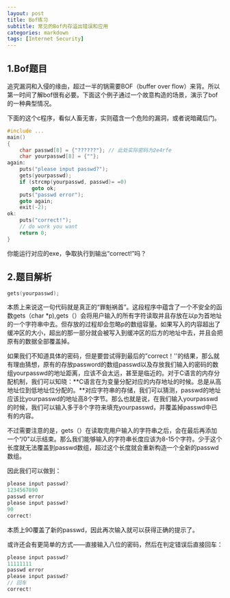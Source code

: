```yaml
---
layout: post
title: Bof练习
subtitle: 常见的Bof内存溢出错误和应用
categories: markdown
tags: [Internet Security]
---
```




## 1.Bof题目

追究漏洞和入侵的缘由，超过一半的锅需要BOF（buffer over flow）来背。所以第一时间了解bof很有必要。下面这个例子通过一个故意构造的场景，演示了bof的一种典型情况。

下面的这个c程序，看似人畜无害，实则蕴含一个危险的漏洞，或者说暗藏后门。

```c
#include ...
main()
{
	char passwd[8] = {"??????"}; // 此处实际密码为2e4rfe
	char yourpasswd[8] = {""};
again:
	puts("please input passwd?");
	gets(yourpasswd);	
	if (strcmp(yourpasswd, passwd)= =0)
		goto ok;
	puts("passwd error");
	goto again;
	exit(-2);
ok:
	puts("correct!");
	// do work you want
	return 0;
}
```

你能运行对应的exe，争取执行到输出“correct!”吗？

## 2.题目解析

```c
gets(yourpasswd);	
```

本质上来说这一句代码就是真正的“罪魁祸首”。这段程序中蕴含了一个不安全的函数gets（char *p),gets（）会将用户输入的所有字符读取并且存放在以p为首地址的一个字符串中去。但存放的过程却会忽略p的数组容量。如果写入的内容超出了缓冲区的大小，超出的那一部分就会被写入到缓冲区的后方的地址中去，并且会把原有的数据全部覆盖掉。

如果我们不知道具体的密码，但是要尝试得到最后的”correct！''的结果，那么就有理由猜想，原有的存放password的数组passwd以及存放我们输入的密码的数组yourpasswd的地址距离，应该不会太远，甚至是临近的。对于C语言的内存分配机制，我们可以知晓：**C语言在为变量分配对应的内存地址的时候。总是从高地址位到低地址位分配的。**对应字符串的存储，我们可以猜测，passwd的地址应该比yourpasswd的地址高8个字节。那么也就是说，在我们输入yourpasswd的时候，我们可以输入多于8个字符来填充yourpasswd，并覆盖掉passwd中已有的内容。

不过需要注意的是，gets（）在读取完用户输入的字符串之后，会在最后再添加一个“/0"以示结束。那么我们能够输入的字符串长度应该为8-15个字符。少于这个长度就无法覆盖到passwd数组，超过这个长度就会重新构造一个全新的passwd数组。

因此我们可以做到：

```c
please input passwd?
1234567890
passwd error
please input passwd?
90
correct!
```

本质上90覆盖了新的passwd，因此再次输入就可以获得正确的提示了。

或许还会有更简单的方式——直接输入八位的密码，然后在判定错误后直接回车：

```c
please input passwd?
11111111
passwd error
please input passwd?
// 回车
correct!
```

